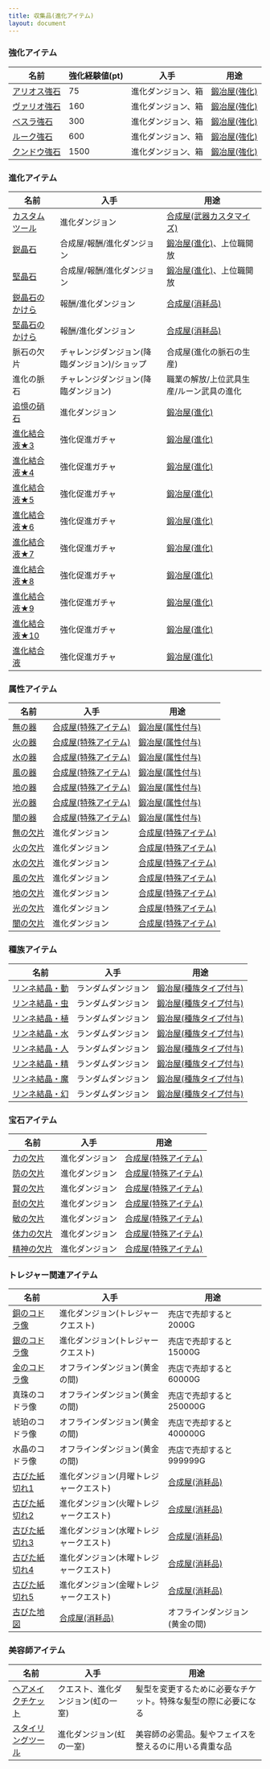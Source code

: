```yaml
---
title: 収集品(進化アイテム)
layout: document
---
```

### <a name="enforce"></a>強化アイテム

|名前|強化経験値(pt)|入手|用途|
|---|---|---|---|
|[アリオス強石](アリオス強石)|75|進化ダンジョン、箱|[鍛冶屋(強化)](鍛冶屋(強化))|
|[ヴァリオ強石](ヴァリオ強石)|160|進化ダンジョン、箱|[鍛冶屋(強化)](鍛冶屋(強化))|
|[ベスラ強石](ベスラ強石)|300|進化ダンジョン、箱|[鍛冶屋(強化)](鍛冶屋(強化))|
|[ルーク強石](ルーク強石)|600|進化ダンジョン、箱|[鍛冶屋(強化)](鍛冶屋(強化))|
|[クンドウ強石](クンドウ強石)|1500|進化ダンジョン、箱|[鍛冶屋(強化)](鍛冶屋(強化))|

### <a name="evolution"></a>進化アイテム

|名前|入手|用途|
|---|---|---|
|[カスタムツール](カスタムツール)|進化ダンジョン|[合成屋(武器カスタマイズ)](合成屋(武器カスタマイズ))|
|[鋭晶石](鋭晶石)|合成屋/報酬/進化ダンジョン|[鍛冶屋(進化)](鍛冶屋(進化))、上位職開放|
|[堅晶石](堅晶石)|合成屋/報酬/進化ダンジョン|[鍛冶屋(進化)](鍛冶屋(進化))、上位職開放|
|[鋭晶石のかけら](鋭晶石のかけら)|報酬/進化ダンジョン|[合成屋(消耗品)](合成屋(消耗品))|
|[堅晶石のかけら](堅晶石のかけら)|報酬/進化ダンジョン|[合成屋(消耗品)](合成屋(消耗品))|
|脈石の欠片|チャレンジダンジョン(降臨ダンジョン)/ショップ|合成屋(進化の脈石の生産)|
|進化の脈石|チャレンジダンジョン(降臨ダンジョン)|職業の解放/上位武具生産/ルーン武具の進化|
|[追憶の硝石](追憶の硝石)|進化ダンジョン|[鍛冶屋(進化)](鍛冶屋(進化))|
|[進化結合液★3](進化結合液★3)|強化促進ガチャ|[鍛冶屋(進化)](鍛冶屋(進化))|
|[進化結合液★4](進化結合液★4)|強化促進ガチャ|[鍛冶屋(進化)](鍛冶屋(進化))|
|[進化結合液★5](進化結合液★5)|強化促進ガチャ|[鍛冶屋(進化)](鍛冶屋(進化))|
|[進化結合液★6](進化結合液★6)|強化促進ガチャ|[鍛冶屋(進化)](鍛冶屋(進化))|
|[進化結合液★7](進化結合液★7)|強化促進ガチャ|[鍛冶屋(進化)](鍛冶屋(進化))|
|[進化結合液★8](進化結合液★8)|強化促進ガチャ|[鍛冶屋(進化)](鍛冶屋(進化))|
|[進化結合液★9](進化結合液★9)|強化促進ガチャ|[鍛冶屋(進化)](鍛冶屋(進化))|
|[進化結合液★10](進化結合液★10)|強化促進ガチャ|[鍛冶屋(進化)](鍛冶屋(進化))|
|[進化結合液](進化結合液)|強化促進ガチャ|[鍛冶屋(進化)](鍛冶屋(進化))|

### <a name="elemental"></a>属性アイテム

|名前|入手|用途|
|---|---|---|
|[無の器](無の器)|[合成屋(特殊アイテム)](合成屋(特殊アイテム))|[鍛冶屋(属性付与)](鍛冶屋(属性付与))|
|[火の器](火の器)|[合成屋(特殊アイテム)](合成屋(特殊アイテム))|[鍛冶屋(属性付与)](鍛冶屋(属性付与))|
|[水の器](水の器)|[合成屋(特殊アイテム)](合成屋(特殊アイテム))|[鍛冶屋(属性付与)](鍛冶屋(属性付与))|
|[風の器](風の器)|[合成屋(特殊アイテム)](合成屋(特殊アイテム))|[鍛冶屋(属性付与)](鍛冶屋(属性付与))|
|[地の器](地の器)|[合成屋(特殊アイテム)](合成屋(特殊アイテム))|[鍛冶屋(属性付与)](鍛冶屋(属性付与))|
|[光の器](光の器)|[合成屋(特殊アイテム)](合成屋(特殊アイテム))|[鍛冶屋(属性付与)](鍛冶屋(属性付与))|
|[闇の器](闇の器)|[合成屋(特殊アイテム)](合成屋(特殊アイテム))|[鍛冶屋(属性付与)](鍛冶屋(属性付与))|
|[無の欠片](無の欠片)|進化ダンジョン|[合成屋(特殊アイテム)](合成屋(特殊アイテム))|
|[火の欠片](火の欠片)|進化ダンジョン|[合成屋(特殊アイテム)](合成屋(特殊アイテム))|
|[水の欠片](水の欠片)|進化ダンジョン|[合成屋(特殊アイテム)](合成屋(特殊アイテム))|
|[風の欠片](風の欠片)|進化ダンジョン|[合成屋(特殊アイテム)](合成屋(特殊アイテム))|
|[地の欠片](地の欠片)|進化ダンジョン|[合成屋(特殊アイテム)](合成屋(特殊アイテム))|
|[光の欠片](光の欠片)|進化ダンジョン|[合成屋(特殊アイテム)](合成屋(特殊アイテム))|
|[闇の欠片](闇の欠片)|進化ダンジョン|[合成屋(特殊アイテム)](合成屋(特殊アイテム))|

### 種族アイテム

|名前|入手|用途|
|---|---|---|
|[リンネ結晶・動](リンネ結晶・動)|ランダムダンジョン|[鍛冶屋(種族タイプ付与)](鍛冶屋(種族タイプ付与))|
|[リンネ結晶・虫](リンネ結晶・虫)|ランダムダンジョン|[鍛冶屋(種族タイプ付与)](鍛冶屋(種族タイプ付与))|
|[リンネ結晶・植](リンネ結晶・植)|ランダムダンジョン|[鍛冶屋(種族タイプ付与)](鍛冶屋(種族タイプ付与))|
|[リンネ結晶・水](リンネ結晶・水)|ランダムダンジョン|[鍛冶屋(種族タイプ付与)](鍛冶屋(種族タイプ付与))|
|[リンネ結晶・人](リンネ結晶・人)|ランダムダンジョン|[鍛冶屋(種族タイプ付与)](鍛冶屋(種族タイプ付与))|
|[リンネ結晶・精](リンネ結晶・精)|ランダムダンジョン|[鍛冶屋(種族タイプ付与)](鍛冶屋(種族タイプ付与))|
|[リンネ結晶・魔](リンネ結晶・魔)|ランダムダンジョン|[鍛冶屋(種族タイプ付与)](鍛冶屋(種族タイプ付与))|
|[リンネ結晶・幻](リンネ結晶・幻)|ランダムダンジョン|[鍛冶屋(種族タイプ付与)](鍛冶屋(種族タイプ付与))|

### 宝石アイテム

|名前|入手|用途|
|---|---|---|
|[力の欠片](力の欠片)|進化ダンジョン|[合成屋(特殊アイテム)](合成屋(特殊アイテム))|
|[防の欠片](防の欠片)|進化ダンジョン|[合成屋(特殊アイテム)](合成屋(特殊アイテム))|
|[賢の欠片](賢の欠片)|進化ダンジョン|[合成屋(特殊アイテム)](合成屋(特殊アイテム))|
|[耐の欠片](耐の欠片)|進化ダンジョン|[合成屋(特殊アイテム)](合成屋(特殊アイテム))|
|[敏の欠片](敏の欠片)|進化ダンジョン|[合成屋(特殊アイテム)](合成屋(特殊アイテム))|
|[体力の欠片](体力の欠片)|進化ダンジョン|[合成屋(特殊アイテム)](合成屋(特殊アイテム))|
|[精神の欠片](精神の欠片)|進化ダンジョン|[合成屋(特殊アイテム)](合成屋(特殊アイテム))|

### トレジャー関連アイテム

|名前|入手|用途|
|---|---|---|
|[銅のコドラ像](銅のコドラ像)|進化ダンジョン(トレジャークエスト)|売店で売却すると2000G|
|[銀のコドラ像](銀のコドラ像)|進化ダンジョン(トレジャークエスト)|売店で売却すると15000G|
|[金のコドラ像](金のコドラ像)|オフラインダンジョン(黄金の間)|売店で売却すると60000G|
|真珠のコドラ像|オフラインダンジョン(黄金の間)|売店で売却すると250000G|
|琥珀のコドラ像|オフラインダンジョン(黄金の間)|売店で売却すると400000G|
|水晶のコドラ像|オフラインダンジョン(黄金の間)|売店で売却すると999999G|
|[古びた紙切れ1](古びた紙切れ1)|進化ダンジョン(月曜トレジャークエスト)|[合成屋(消耗品)](合成屋(消耗品))|
|[古びた紙切れ2](古びた紙切れ2)|進化ダンジョン(火曜トレジャークエスト)|[合成屋(消耗品)](合成屋(消耗品))|
|[古びた紙切れ3](古びた紙切れ3)|進化ダンジョン(水曜トレジャークエスト)|[合成屋(消耗品)](合成屋(消耗品))|
|[古びた紙切れ4](古びた紙切れ3)|進化ダンジョン(木曜トレジャークエスト)|[合成屋(消耗品)](合成屋(消耗品))|
|[古びた紙切れ5](古びた紙切れ5)|進化ダンジョン(金曜トレジャークエスト)|[合成屋(消耗品)](合成屋(消耗品))|
|[古びた地図](古びた地図)|[合成屋(消耗品)](合成屋(消耗品))|オフラインダンジョン(黄金の間)|

### 美容師アイテム

|名前|入手|用途|
|---|---|---|
|[ヘアメイクチケット](ヘアメイクチケット)|クエスト、進化ダンジョン(虹の一室)|髪型を変更するために必要なチケット。特殊な髪型の際に必要になる|
|[スタイリングツール](スタイリングツール)|進化ダンジョン(虹の一室)|美容師の必需品。髪やフェイスを整えるのに用いる貴重な品|
